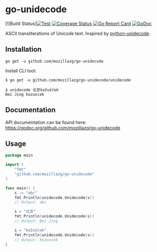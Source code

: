 go-unidecode
==============

[![Build Status][![Test](https://github.com/mozillazg/go-unidecode/actions/workflows/ci.yml/badge.svg?branch=master)](https://github.com/mozillazg/go-unidecode/actions/workflows/ci.yml)
[![Coverage Status](https://coveralls.io/repos/mozillazg/go-unidecode/badge.svg?branch=master)](https://coveralls.io/r/mozillazg/go-unidecode?branch=master)
[![Go Report Card](https://goreportcard.com/badge/github.com/mozillazg/go-unidecode)](https://goreportcard.com/report/github.com/mozillazg/go-unidecode)
[![GoDoc](https://godoc.org/github.com/mozillazg/go-unidecode?status.svg)](https://godoc.org/github.com/mozillazg/go-unidecode)

ASCII transliterations of Unicode text. Inspired by [python-unidecode](https://github.com/avian2/unidecode).


Installation
------------

```
go get -u github.com/mozillazg/go-unidecode
```

Install CLI tool:

```
$ go get -u github.com/mozillazg/go-unidecode/unidecode

$ unidecode 北京kožušček
Bei Jing kozuscek
```


Documentation
--------------

API documentation can be found here:
https://godoc.org/github.com/mozillazg/go-unidecode


Usage
------

```go
package main

import (
	"fmt"
	"github.com/mozillazg/go-unidecode"
)

func main() {
	s := "abc"
	fmt.Println(unidecode.Unidecode(s))
	// Output: abc

	s = "北京"
	fmt.Println(unidecode.Unidecode(s))
	// Output: Bei Jing

	s = "kožušček"
	fmt.Println(unidecode.Unidecode(s))
	// Output: kozuscek
}
```
